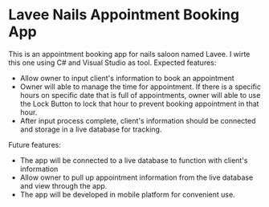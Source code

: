 # Lavee Nails Appointment Booking App
This is an appointment booking app for nails saloon named Lavee. I wirte this one using C# and Visual Studio as tool.
Expected features:
- Allow owner to input client's information to book an appointment
- Owner will able to manage the time for appointment. If there is a specific hours on specific date that is full of appointments, owner will able to use the Lock Button to lock that hour to prevent booking appointment in that hour.
- After input process complete, client's information should be connected and storage in a live database for tracking.

Future features:
- The app will be connected to a live database to function with client's information 
- Allow owner to pull up appointment information from the live database and view through the app.
- The app will be developed in mobile platform for convenient use.
